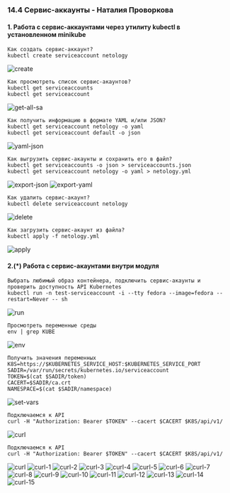 ### 14.4 Сервис-аккаунты - Наталия Проворкова
#### 1. Работа с сервис-аккаунтами через утилиту kubectl в установленном minikube
```
Как создать сервис-аккаунт?
kubectl create serviceaccount netology
```
![create](imgs/create.png)
```
Как просмотреть список сервис-акаунтов?
kubectl get serviceaccounts
kubectl get serviceaccount
```
![get-all-sa](imgs/get-all-sa.png)
```
Как получить информацию в формате YAML и/или JSON?
kubectl get serviceaccount netology -o yaml
kubectl get serviceaccount default -o json
```
![yaml-json](imgs/yaml-json.png)
```
Как выгрузить сервис-акаунты и сохранить его в файл?
kubectl get serviceaccounts -o json > serviceaccounts.json
kubectl get serviceaccount netology -o yaml > netology.yml
```
![export-json](imgs/export-json.png)
![export-yaml](imgs/export-yaml.png)  
```
Как удалить сервис-акаунт?
kubectl delete serviceaccount netology
```
![delete](imgs/delete.png) 
```
Как загрузить сервис-акаунт из файла?
kubectl apply -f netology.yml
```
![apply](imgs/apply.png) 
#### 2.(*) Работа с сервис-акаунтами внутри модуля
```
Выбрать любимый образ контейнера, подключить сервис-акаунты и проверить доступность API Kubernetes
kubectl run -n test-serviceaccount -i --tty fedora --image=fedora --restart=Never -- sh
```
![run](imgs/run.png) 
```
Просмотреть переменные среды
env | grep KUBE
```
![env](imgs/env.png)
```
Получить значения переменных
K8S=https://$KUBERNETES_SERVICE_HOST:$KUBERNETES_SERVICE_PORT
SADIR=/var/run/secrets/kubernetes.io/serviceaccount
TOKEN=$(cat $SADIR/token)
CACERT=$SADIR/ca.crt
NAMESPACE=$(cat $SADIR/namespace)
```
![set-vars](imgs/set-vars.png)
```
Подключаемся к API
curl -H "Authorization: Bearer $TOKEN" --cacert $CACERT $K8S/api/v1/
```
![curl](imgs/curl.png)
```
Подключаемся к API
curl -H "Authorization: Bearer $TOKEN" --cacert $CACERT $K8S/api/v1/
```
![curl](imgs/curl.png)
![curl-1](imgs/curl-1.png)
![curl-2](imgs/curl-2.png)
![curl-3](imgs/curl-3.png)
![curl-4](imgs/curl-4.png)
![curl-5](imgs/curl-5.png)
![curl-6](imgs/curl-6.png)
![curl-7](imgs/curl-7.png)
![curl-8](imgs/curl-8.png)
![curl-9](imgs/curl-9.png)
![curl-10](imgs/curl-10.png)
![curl-11](imgs/curl-11.png)
![curl-12](imgs/curl-12.png)
![curl-13](imgs/curl-13.png)
![curl-14](imgs/curl-14.png)
![curl-15](imgs/curl-15.png)
